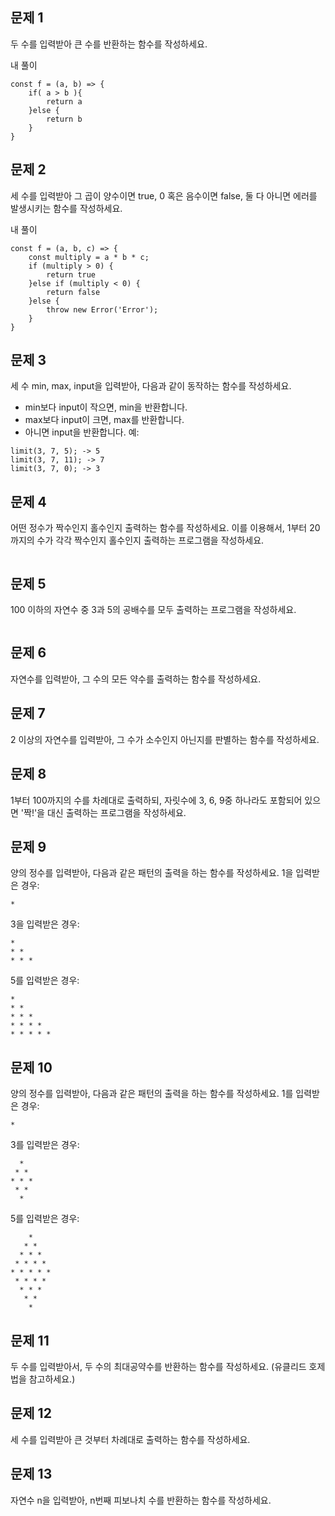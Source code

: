 ## 문제 1

두 수를 입력받아 큰 수를 반환하는 함수를 작성하세요.

내 풀이

```
const f = (a, b) => {
    if( a > b ){
        return a
    }else {
        return b
    }
}
```

## 문제 2

세 수를 입력받아 그 곱이 양수이면 true, 0 혹은 음수이면 false, 둘 다 아니면 에러를 발생시키는 함수를 작성하세요.

내 풀이

```
const f = (a, b, c) => {
    const multiply = a * b * c;
    if (multiply > 0) {
        return true
    }else if (multiply < 0) {
        return false
    }else {
        throw new Error('Error');
    }
}
```

## 문제 3

세 수 min, max, input을 입력받아, 다음과 같이 동작하는 함수를 작성하세요.

- min보다 input이 작으면, min을 반환합니다.
- max보다 input이 크면, max를 반환합니다.
- 아니면 input을 반환합니다.
  예:

```
limit(3, 7, 5); -> 5
limit(3, 7, 11); -> 7
limit(3, 7, 0); -> 3
```

## 문제 4

어떤 정수가 짝수인지 홀수인지 출력하는 함수를 작성하세요. 이를 이용해서, 1부터 20까지의 수가 각각 짝수인지 홀수인지 출력하는 프로그램을 작성하세요.

```

```

## 문제 5

100 이하의 자연수 중 3과 5의 공배수를 모두 출력하는 프로그램을 작성하세요.

```

```

## 문제 6

자연수를 입력받아, 그 수의 모든 약수를 출력하는 함수를 작성하세요.

## 문제 7

2 이상의 자연수를 입력받아, 그 수가 소수인지 아닌지를 판별하는 함수를 작성하세요.

## 문제 8

1부터 100까지의 수를 차례대로 출력하되, 자릿수에 3, 6, 9중 하나라도 포함되어 있으면 '짝!'을 대신 출력하는 프로그램을 작성하세요.

## 문제 9

양의 정수를 입력받아, 다음과 같은 패턴의 출력을 하는 함수를 작성하세요.
1을 입력받은 경우:

```
*
```

3을 입력받은 경우:

```
*
* *
* * *
```

5를 입력받은 경우:

```
*
* *
* * *
* * * *
* * * * *
```

## 문제 10

양의 정수를 입력받아, 다음과 같은 패턴의 출력을 하는 함수를 작성하세요.
1를 입력받은 경우:

```
*
```

3를 입력받은 경우:

```
  *
 * *
* * *
 * *
  *
```

5를 입력받은 경우:

```
    *
   * *
  * * *
 * * * *
* * * * *
 * * * *
  * * *
   * *
    *
```

## 문제 11

두 수를 입력받아서, 두 수의 최대공약수를 반환하는 함수를 작성하세요. (유클리드 호제법을 참고하세요.)

## 문제 12

세 수를 입력받아 큰 것부터 차례대로 출력하는 함수를 작성하세요.

## 문제 13

자연수 n을 입력받아, n번째 피보나치 수를 반환하는 함수를 작성하세요.
